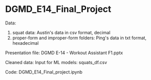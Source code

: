 # DGMD_E14_Final_Project

Data:
1. squat data: Austin's data in csv format, decimal
2. proper-form and improper-form folders: Ping's data in txt format, hexadecimal

Presentation file:
DGMD E-14 - Workout Assistant F1.pptx

Cleaned data: Input for ML models:
squats_df.csv

Code: DGMD_E14_Final_project.ipynb

